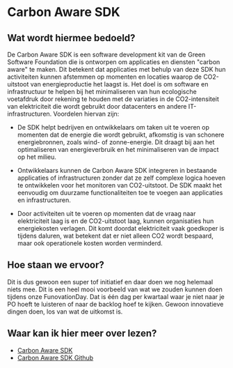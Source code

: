 # Carbon Aware SDK

## Wat wordt hiermee bedoeld?
De Carbon Aware SDK is een software development kit van de Green Software Foundation die is ontworpen om applicaties en diensten "carbon aware" te maken. Dit betekent dat applicaties met behulp van deze SDK hun activiteiten kunnen afstemmen op momenten en locaties waarop de CO2-uitstoot van energieproductie het laagst is. Het doel is om software en infrastructuur te helpen bij het minimaliseren van hun ecologische voetafdruk door rekening te houden met de variaties in de CO2-intensiteit van elektriciteit die wordt gebruikt door datacenters en andere IT-infrastructuren. Voordelen hiervan zijn:

- De SDK helpt bedrijven en ontwikkelaars om taken uit te voeren op momenten dat de energie die wordt gebruikt, afkomstig is van schonere energiebronnen, zoals wind- of zonne-energie. Dit draagt bij aan het optimaliseren van energieverbruik en het minimaliseren van de impact op het milieu.

- Ontwikkelaars kunnen de Carbon Aware SDK integreren in bestaande applicaties of infrastructuren zonder dat ze zelf complexe logica hoeven te ontwikkelen voor het monitoren van CO2-uitstoot. De SDK maakt het eenvoudig om duurzame functionaliteiten toe te voegen aan applicaties en infrastructuren.

- Door activiteiten uit te voeren op momenten dat de vraag naar elektriciteit laag is en de CO2-uitstoot laag, kunnen organisaties hun energiekosten verlagen. Dit komt doordat elektriciteit vaak goedkoper is tijdens daluren, wat betekent dat er niet alleen CO2 wordt bespaard, maar ook operationele kosten worden verminderd.

## Hoe staan we ervoor?
Dit is dus gewoon een super tof initiatief en daar doen we nog helemaal niets mee. Dit is een heel mooi voorbeeld van wat we zouden kunnen doen tijdens onze FunovationDay. Dat is één dag per kwartaal waar je niet naar je PO hoeft te luisteren of naar de backlog hoef te kijken. Gewoon innovatieve dingen doen, los van wat de uitkomst is. 

## Waar kan ik hier meer over lezen?
- <a href="https://carbon-aware-sdk.greensoftware.foundation/" target="_blank">Carbon Aware SDK</a>
- <a href="https://github.com/Green-Software-Foundation/carbon-aware-sdk" target="_blank">Carbon Aware SDK Github</a>